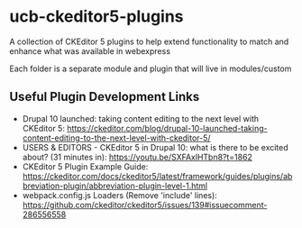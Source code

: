 # ucb-ckeditor5-plugins
A collection of CKEditor 5 plugins to help extend functionality to match and enhance what was available in webexpress

Each folder is a separate module and plugin that will live in modules/custom

## Useful Plugin Development Links
- Drupal 10 launched: taking content editing to the next level with CKEditor 5: https://ckeditor.com/blog/drupal-10-launched-taking-content-editing-to-the-next-level-with-ckeditor-5/
- USERS & EDITORS - CKEditor 5 in Drupal 10: what is there to be excited about? (31 minutes in): https://youtu.be/SXFAxlHTbn8?t=1862
- CKEditor 5 Plugin Example Guide: https://ckeditor.com/docs/ckeditor5/latest/framework/guides/plugins/abbreviation-plugin/abbreviation-plugin-level-1.html
- webpack.config.js Loaders (Remove 'include' lines): https://github.com/ckeditor/ckeditor5/issues/139#issuecomment-286556558
